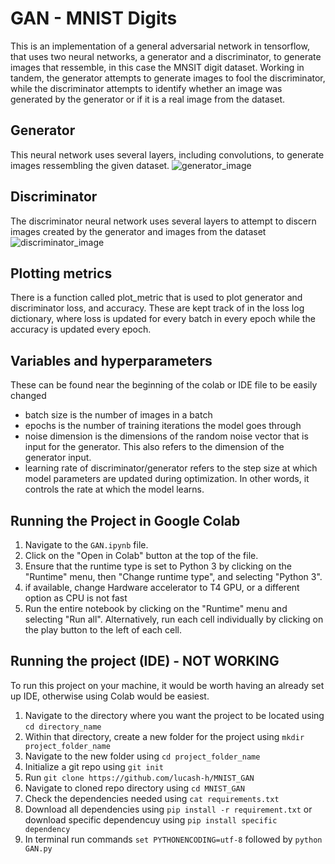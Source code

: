 # GAN - MNIST Digits
This is an implementation of a general adversarial network in tensorflow, that uses two neural networks, a generator and a discriminator, to generate images that ressemble, in this case the MNSIT digit dataset. Working in tandem, the generator attempts to generate images to fool the discriminator, while the discriminator attempts to identify whether an image was generated by the generator or if it is a real image from the dataset.

## Generator
This neural network uses several layers, including convolutions, to generate images ressembling the given dataset.
![generator_image](https://github.com/lucash-h/MNIST_GAN/assets/93152056/acf40336-4210-412e-a8da-03a3b654a98a)


## Discriminator
The discriminator neural network uses several layers to attempt to discern images created by the generator and images from the dataset
![discriminator_image](https://github.com/lucash-h/MNIST_GAN/assets/93152056/6a4882ce-85e3-422a-aea0-1259a5acb8b7)


## Plotting metrics
There is a function called plot_metric that is used to plot generator and discriminator loss, and accuracy.
These are kept track of in the loss log dictionary, where loss is updated for every batch in every epoch
while the accuracy is updated every epoch. 

## Variables and hyperparameters
These can be found near the beginning of the colab or IDE file to be easily changed
* batch size is the number of images in a batch
* epochs is the number of training iterations the model goes through
* noise dimension is the dimensions of the random noise vector that is input for the generator. This also refers to the dimension of the generator input.
* learning rate of discriminator/generator refers to the step size at which model parameters are updated during optimization. In other words, it controls the rate at which the model learns.

## Running the Project in Google Colab
1. Navigate to the `GAN.ipynb` file.
2. Click on the "Open in Colab" button at the top of the file.
3. Ensure that the runtime type is set to Python 3 by clicking on the "Runtime" menu, then "Change runtime type", and selecting "Python 3".
4. if available, change Hardware accelerator to T4 GPU, or a different option as CPU is not fast
5. Run the entire notebook by clicking on the "Runtime" menu and selecting "Run all". Alternatively, run each cell individually by clicking on the play button to the left of each cell.

## Running the project (IDE) - NOT WORKING
To run this project on your machine, it would be worth having an already set up IDE, otherwise using Colab would be easiest.
1. Navigate to the directory where you want the project to be located using ```cd directory_name```
2. Within that directory, create a new folder for the project using ```mkdir project_folder_name```
3. Navigate to the new folder using ```cd project_folder_name```
4. Initialize a git repo using ```git init```
5. Run ```git clone https://github.com/lucash-h/MNIST_GAN```
6. Navigate to cloned repo directory using ```cd MNIST_GAN```
7. Check the dependencies needed using ```cat requirements.txt```
8. Download all dependencies using ```pip install -r requirement.txt``` or download specific dependencuy using ```pip install specific dependency```
9. In terminal run commands ```set PYTHONENCODING=utf-8``` followed by ```python GAN.py```

